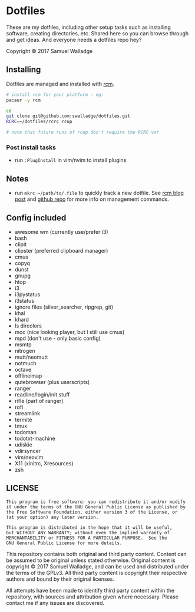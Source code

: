 
# Dotfiles

These are my dotfiles, including other setup tasks such as installing software, creating directories, etc.
Shared here so you can browse through and get ideas. And everyone needs a dotfiles repo hey?

Copyright © 2017 Samuel Walladge


## Installing

Dotfiles are managed and installed with [rcm](https://github.com/thoughtbot/rcm).

```bash
# install rcm for your platform - eg:
pacaur -y rcm

cd
git clone git@github.com:swalladge/dotfiles.git
RCRC=~/dotfiles/rcrc rcup

# note that future runs of rcup don't require the RCRC var
```

### Post install tasks

- run `:PlugInstall` in vim/nvim to install plugins

## Notes

- run `mkrc ~/path/to/.file` to quickly track a new dotfile. See [rcm blog
  post](https://robots.thoughtbot.com/rcm-for-rc-files-in-dotfiles-repos) and
  [github repo](https://github.com/thoughtbot/rcm) for more info on management
  commands.


## Config included

- awesome wm (currently use/prefer i3)
- bash
- clipit
- clipster (preferred clipboard manager)
- cmus
- copyq
- dunst
- gnupg
- htop
- i3
- i3pystatus
- i3status
- ignore files (silver_searcher, ripgrep, git)
- khal
- khard
- ls dircolors
- moc (nice looking player, but I still use cmus)
- mpd (don't use - only basic config)
- msmtp
- nitrogen
- mutt/neomutt
- notmuch
- octave
- offlineimap
- qutebrowser (plus userscripts)
- ranger
- readline/login/init stuff
- rifle (part of ranger)
- rofi
- streamlink
- termite
- tmux
- todoman
- todotxt-machine
- udiskie
- vdirsyncer
- vim/neovim
- X11 (xinitrc, Xresources)
- zsh

## LICENSE

    This program is free software: you can redistribute it and/or modify
    it under the terms of the GNU General Public License as published by
    the Free Software Foundation, either version 3 of the License, or
    (at your option) any later version.

    This program is distributed in the hope that it will be useful,
    but WITHOUT ANY WARRANTY; without even the implied warranty of
    MERCHANTABILITY or FITNESS FOR A PARTICULAR PURPOSE.  See the
    GNU General Public License for more details.

This repository contains both original and third party content.
Content can be assumed to be original unless stated otherwise.
Original content is copyright © 2017 Samuel Walladge, and can be used and distributed under the terms of
the GPLv3. All third party content is copyright their respective authors and bound by their original licenses.

All attempts have been made to identify third party content within the repository, with sources and attribution given
where necessary. Please contact me if any issues are discovered.

